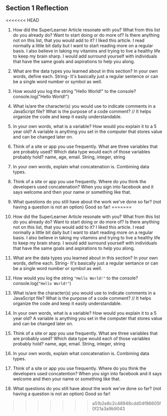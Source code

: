 ## Section 1 Reflection

<<<<<<< HEAD
1. How did the SuperLearner Article resonate with you? What from this list do you already do? Want to start doing or do more of? Is there anything not on this list, that you would add to it? I liked this article. I read normally a little bit daily but I want to start reading more on a regular basis. I also believe in taking my vitamins and trying to live a healthy life to keep my brain sharp. I would add surround yourself with individuals that have the same goals and aspirations to help you along.

2. What are the data types you learned about in this section? In your own words, define each. String- It's basically just a regular sentence or can be a single word number or symbol as well.

3. How would you log the string "Hello World!" to the console? console.log("Hello World!")

4. What is/are the character(s) you would use to indicate comments in a JavaScript file? What is the purpose of a code comment? // It helps organize the code and keep it easily understandable.

5. In your own words, what is a variable? How would you explain it to a 5 year old? A variable is anything you set in the computer that stores value and can be changed later on.

6. Think of a site or app you use frequently. What are three variables that are probably used? Which data type would each of those variables probably hold? name, age, email. String, integer, string

7. In your own words, explain what concatenation is. Combining data types.

8. Think of a site or app you use frequently. Where do you think the developers used concatenation? When you sign into facebook and it says welcome and then your name or something like that.

9. What questions do you still have about the work we've done so far? (not having a question is not an option) Good so far!
=======
1. How did the SuperLearner Article resonate with you? What from this list do you already do? Want to start doing or do more of? Is there anything not on this list, that you would add to it?    I liked this article. I read normally a little bit daily but I want to start reading more on a regular basis. I also believe in taking my vitamins and trying to live a healthy life to keep my brain sharp. I would add surround yourself with individuals that have the same goals and aspirations to help you along. 

2. What are the data types you learned about in this section? In your own words, define each.
String- It's basically just a regular sentance or can be a single word number or symbol as well. 

3. How would you log the string `"Hello World!"` to the console?
console.log(`"Hello World!"`)

4. What is/are the character(s) you would use to indicate comments in a JavaScript file? What is the purpose of a code comment?
// It helps organize the code and keep it easily understandable. 

5. In your own words, what is a variable? How would you explain it to a 5 year old?
A variable is anything you set in the computer that stores value and can be changed later on.

6. Think of a site or app you use frequently. What are three variables that are probably used? Which data type would each of those variables probably hold?
name, age, email. String, integer, string

7. In your own words, explain what concatenation is.
Combining data types.

8. Think of a site or app you use frequently. Where do you think the developers used concatention?
When you sign into facebook and it says welcome and then your name or something like that. 

9. What questions do you still have about the work we've done so far? (not having a question is not an option)
Good so far!
>>>>>>> a51b2e8c2c48948cdd04f86605f0f21a3a9b9043
